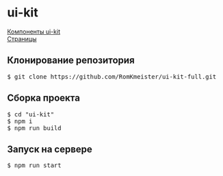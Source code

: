 # ui-kit
<a href="https://romkmeister.github.io/ui-kit-full/index.html">Компоненты ui-kit</a><br>
<a href="https://romkmeister.github.io/ui-kit-full/main-page.html">Страницы</a>
<h2>Клонирование репозитория</h2>
 <pre>$ git clone https://github.com/RomKmeister/ui-kit-full.git</pre>
<h2>Сборка проекта</h2>
<pre>
$ cd "ui-kit"
$ npm i
$ npm run build</pre>
<h2>Запуск на сервере</h2>
<pre>$ npm run start</pre>

